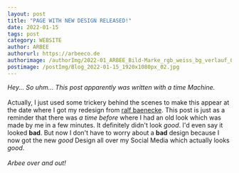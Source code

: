 ```yaml
---
layout: post
title: "PAGE WITH NEW DESIGN RELEASED!"
date: 2022-01-15
tags: post
category: WEBSITE
author: ARBEE
authorurl: https://arbeeco.de
authorimage: /authorImg/2022-01_ARBEE_Bild-Marke_rgb_weiss_bg_verlauf_01.png
postimage: /postImg/Blog_2022-01-15_1920x1080px_02.jpg
---
```


*Hey... So uhm... This post apparently was written with a time Machine.*<br>
<br>
Actually, I just used some trickery behind the scenes to make this appear at the date where I got my redesign from [ralf baenecke](https://www.instagram.com/ralfbaenecke/ "View his Instagram by clicking this!"). This post is just as a reminder that there was *a time before* where I had an old look which was made by me in a few minutes. It definitely didn't look *good*. I'd even say it looked **bad**. But now I don't have to worry about a **bad** design because I now got the new *good* Design all over my Social Media which actually looks *good*.<br>
<br>
*Arbee over and out!*
